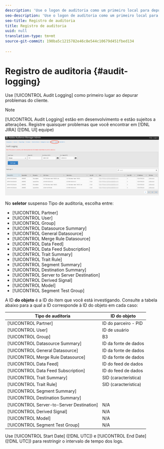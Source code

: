 ```yaml
---
description: 'Use o logon de auditoria como um primeiro local para depurar problemas do cliente. '
seo-description: 'Use o logon de auditoria como um primeiro local para depurar problemas do cliente. '
seo-title: Registro de auditoria
title: Registro de auditoria
uuid: null
translation-type: tm+mt
source-git-commit: 190ba5c1215782e46c8e544c10679d451fbed134

---
```



# Registro de auditoria {#audit-logging}

Use [!UICONTROL  Audit Logging] como primeiro lugar ao depurar problemas do cliente.

> [!NOTE]
>
>[!UICONTROL Audit Logging] estão em desenvolvimento e estão sujeitos a alterações. Registre quaisquer problemas que você encontrar em [!DNL JIRA] ([!DNL UI] equipe)

![Exibição de logon de auditoria](assets/audit-logging-img.png)

No **seletor** suspenso Tipo de auditoria, escolha entre:

* [!UICONTROL Partner]
* [!UICONTROL User]
* [!UICONTROL Group]
* [!UICONTROL Datasource Summary]
* [!UICONTROL General Datasource]
* [!UICONTROL Merge Rule Datasource]
* [!UICONTROL Data Feed]
* [!UICONTROL Data Feed Subscription]
* [!UICONTROL Trait Summary]
* [!UICONTROL Trait Rule]
* [!UICONTROL Segment Summary]
* [!UICONTROL Destination Summary]
* [!UICONTROL Server to Server Destination]
* [!UICONTROL Derived Signal]
* [!UICONTROL Model]
* [!UICONTROL Segment Test Group]

A ID **do objeto** é a ID do item que você está investigando. Consulte a tabela abaixo para a qual a ID corresponde à ID do objeto em cada caso:

| Tipo de auditoria | ID do objeto |
---------|----------|
| [!UICONTROL Partner] | ID do parceiro - PID |
| [!UICONTROL User] | ID de usuário |
| [!UICONTROL Group] | B3 |
| [!UICONTROL Datasource Summary] | ID da fonte de dados |
| [!UICONTROL General Datasource] | ID da fonte de dados |
| [!UICONTROL Merge Rule Datasource] | ID da fonte de dados |
| [!UICONTROL Data Feed] | ID do feed de dados |
| [!UICONTROL Data Feed Subscription] | ID do feed de dados |
| [!UICONTROL Trait Summary] | SID (característica) |
| [!UICONTROL Trait Rule] | SID (característica) |
| [!UICONTROL Segment Summary] |  |
| [!UICONTROL Destination Summary] |  |
| [!UICONTROL Server-to-Server Destination] | N/A |
| [!UICONTROL Derived Signal] | N/A |
| [!UICONTROL Model] | N/A |
| [!UICONTROL Segment Test Group] | N/A |

Use [!UICONTROL Start Date] ([!DNL UTC]) e [!UICONTROL End Date] ([!DNL UTC]) para restringir o intervalo de tempo dos logs.
